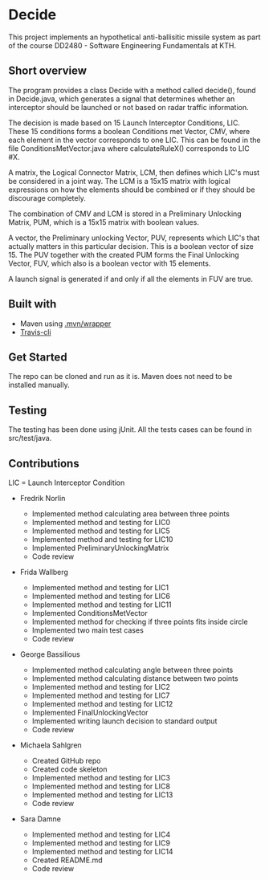 # Decide
This project implements an hypothetical anti-ballisitic missile system as part of the course DD2480 - Software Engineering Fundamentals at KTH.

## Short overview
The program provides a class Decide with a method called decide(), found in Decide.java, which generates a signal that determines whether an interceptor should be launched or not based on radar traffic information.

The decision is made based on 15 Launch Interceptor Conditions, LIC. These 15 conditions forms a boolean Conditions met Vector, CMV, where each element in the vector corresponds to one LIC. This can be found in the file ConditionsMetVector.java where calculateRuleX() corresponds to LIC #X.

A matrix, the Logical Connector Matrix, LCM, then defines which LIC's must be considered in a joint way. The LCM is a 15x15 matrix with logical expressions on how the elements should be combined or if they should be discourage completely.

The combination of CMV and LCM is stored in a Preliminary Unlocking Matrix, PUM, which is a 15x15 matrix with boolean values.

A vector, the Preliminary unlocking Vector, PUV, represents which LIC's that actually matters in this particular decision. This is a boolean vector of size 15. The PUV together with the created PUM forms the Final Unlocking Vector, FUV, which also is a boolean vector with 15 elements.

A launch signal is generated if and only if all the elements in FUV are true.

## Built with
- Maven using [.mvn/wrapper](https://github.com/junit-team/junit5-samples/tree/r5.7.0/junit5-jupiter-starter-maven)
- [Travis-cli](https://travis-ci.com/ )

## Get Started
The repo can be cloned and run as it is. Maven does not need to be installed manually.

## Testing
The testing has been done using jUnit. All the tests cases can be found in src/test/java.

## Contributions
LIC = Launch Interceptor Condition

- Fredrik Norlin
  - Implemented method calculating area between three points
  - Implemented method and testing for LIC0
  - Implemented method and testing for LIC5
  - Implemented method and testing for LIC10
  - Implemented PreliminaryUnlockingMatrix
  - Code review

- Frida Wallberg
  - Implemented method and testing for LIC1
  - Implemented method and testing for LIC6
  - Implemented method and testing for LIC11
  - Implemented ConditionsMetVector
  - Implemented method for checking if three points fits inside circle
  - Implemented two main test cases
  - Code review

- George Bassilious
  - Implemented method calculating angle between three points
  - Implemented method calculating distance between two points
  - Implemented method and testing for LIC2
  - Implemented method and testing for LIC7
  - Implemented method and testing for LIC12
  - Implemented FinalUnlockingVector
  - Implemented writing launch decision to standard output
  - Code review

- Michaela Sahlgren
  - Created GitHub repo
  - Created code skeleton
  - Implemented method and testing for LIC3
  - Implemented method and testing for LIC8
  - Implemented method and testing for LIC13
  - Code review

- Sara Damne
  - Implemented method and testing for LIC4
  - Implemented method and testing for LIC9
  - Implemented method and testing for LIC14
  - Created README.md
  - Code review
